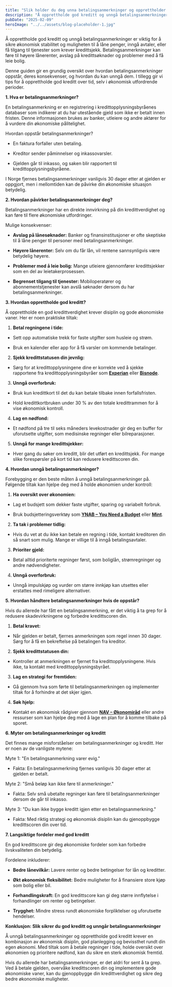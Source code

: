 ```yaml
---
title: "Slik holder du deg unna betalingsanmerkninger og opprettholder god kreditt"
description: "Å opprettholde god kreditt og unngå betalingsanmerkninger er viktig for å sikre økonomisk stabilitet og muligheten til å låne penger, inngå avtaler, eller få tilgang til tjenester som krever kredittsjekk. Betalingsanmerkninger kan føre til høyere lånerenter, avslag på kredittsøknader og problemer med å få leie bolig. Denne guiden gir en grundig oversikt over hvordan betalingsanmerkninger &#8230; Read more"
pubDate: "2025-02-09"
heroImage: "../../assets/blog-placeholder-1.jpg"
---
```


Å opprettholde god kreditt og unngå betalingsanmerkninger er viktig for å sikre økonomisk stabilitet og muligheten til å låne penger, inngå avtaler, eller få tilgang til tjenester som krever kredittsjekk. Betalingsanmerkninger kan føre til høyere lånerenter, avslag på kredittsøknader og problemer med å få leie bolig.

Denne guiden gir en grundig oversikt over hvordan betalingsanmerkninger oppstår, deres konsekvenser, og hvordan du kan unngå dem. I tillegg gir vi tips for å opprettholde god kreditt over tid, selv i økonomisk utfordrende perioder.

**1. Hva er betalingsanmerkninger?**

En betalingsanmerkning er en registrering i kredittopplysningsbyråenes databaser som indikerer at du har utestående gjeld som ikke er betalt innen fristen. Denne informasjonen brukes av banker, utleiere og andre aktører for å vurdere din økonomiske pålitelighet.

Hvordan oppstår betalingsanmerkninger?

- En faktura forfaller uten betaling.

- Kreditor sender påminnelser og inkassovarsler.

- Gjelden går til inkasso, og saken blir rapportert til kredittopplysningsbyråene.

I Norge fjernes betalingsanmerkninger vanligvis 30 dager etter at gjelden er oppgjort, men i mellomtiden kan de påvirke din økonomiske situasjon betydelig.

**2. Hvordan påvirker betalingsanmerkninger deg?**

Betalingsanmerkninger har en direkte innvirkning på din kredittverdighet og kan føre til flere økonomiske utfordringer.

Mulige konsekvenser:

- **Avslag på lånesøknader:** Banker og finansinstitusjoner er ofte skeptiske til å låne penger til personer med betalingsanmerkninger.

- **Høyere lånerenter:** Selv om du får lån, vil rentene sannsynligvis være betydelig høyere.

- **Problemer med å leie bolig:** Mange utleiere gjennomfører kredittsjekker som en del av leietakerprosessen.

- **Begrenset tilgang til tjenester:** Mobiloperatører og abonnementstjenester kan avslå søknader dersom du har betalingsanmerkninger.

**3. Hvordan opprettholde god kreditt?**

Å opprettholde en god kredittverdighet krever disiplin og gode økonomiske vaner. Her er noen praktiske tiltak:

1. **Betal regningene i tide:**

- Sett opp automatiske trekk for faste utgifter som husleie og strøm.

- Bruk en kalender eller app for å få varsler om kommende betalinger.

2. **Sjekk kredittstatusen din jevnlig:**

- Sørg for at kredittopplysningene dine er korrekte ved å sjekke rapportene fra kredittopplysningsbyråer som **[Experian](https://www.experian.com)** eller **[Bisnode](https://www.bisnode.no)**.

3. **Unngå overforbruk:**

- Bruk kun kredittkort til det du kan betale tilbake innen forfallsfristen.

- Hold kredittkortbruken under 30 % av den totale kredittrammen for å vise økonomisk kontroll.

4. **Lag en nødfond:**

- Et nødfond på tre til seks måneders levekostnader gir deg en buffer for uforutsette utgifter, som medisinske regninger eller bilreparasjoner.

5. **Unngå for mange kredittsjekker:**

- Hver gang du søker om kreditt, blir det utført en kredittsjekk. For mange slike forespørsler på kort tid kan redusere kredittscoren din.

**4. Hvordan unngå betalingsanmerkninger?**

Forebygging er den beste måten å unngå betalingsanmerkninger på. Følgende tiltak kan hjelpe deg med å holde økonomien under kontroll:

1. **Ha oversikt over økonomien:**

- Lag et budsjett som dekker faste utgifter, sparing og variabelt forbruk.

- Bruk budsjetteringsverktøy som **[YNAB – You Need a Budget](https://www.youneedabudget.com)** eller **[Mint](https://www.mint.com)**.

2. **Ta tak i problemer tidlig:**

- Hvis du vet at du ikke kan betale en regning i tide, kontakt kreditoren din så snart som mulig. Mange er villige til å inngå betalingsavtaler.

3. **Prioriter gjeld:**

- Betal alltid prioriterte regninger først, som boliglån, strømregninger og andre nødvendigheter.

4. **Unngå overforbruk:**

- Unngå impulskjøp og vurder om større innkjøp kan utsettes eller erstattes med rimeligere alternativer.

**5. Hvordan håndtere betalingsanmerkninger hvis de oppstår?**

Hvis du allerede har fått en betalingsanmerkning, er det viktig å ta grep for å redusere skadevirkningene og forbedre kredittscoren din.

1. **Betal kravet:**

- Når gjelden er betalt, fjernes anmerkningen som regel innen 30 dager. Sørg for å få en bekreftelse på betalingen fra kreditor.

2. **Sjekk kredittstatusen din:**

- Kontroller at anmerkningen er fjernet fra kredittopplysningene. Hvis ikke, ta kontakt med kredittopplysningsbyrået.

3. **Lag en strategi for fremtiden:**

- Gå gjennom hva som førte til betalingsanmerkningen og implementer tiltak for å forhindre at det skjer igjen.

4. **Søk hjelp:**

- Kontakt en økonomisk rådgiver gjennom **[NAV – Økonomiråd](https://www.nav.no)** eller andre ressurser som kan hjelpe deg med å lage en plan for å komme tilbake på sporet.

**6. Myter om betalingsanmerkninger og kreditt**

Det finnes mange misforståelser om betalingsanmerkninger og kreditt. Her er noen av de vanligste mytene:

Myte 1: "En betalingsanmerkning varer evig."

- Fakta: En betalingsanmerkning fjernes vanligvis 30 dager etter at gjelden er betalt.

Myte 2: "Små beløp kan ikke føre til anmerkninger."

- Fakta: Selv små ubetalte regninger kan føre til betalingsanmerkninger dersom de går til inkasso.

Myte 3: "Du kan ikke bygge kreditt igjen etter en betalingsanmerkning."

- Fakta: Med riktig strategi og økonomisk disiplin kan du gjenoppbygge kredittscoren din over tid.

**7. Langsiktige fordeler med god kreditt**

En god kredittscore gir deg økonomiske fordeler som kan forbedre livskvaliteten din betydelig.

Fordelene inkluderer:

- **Bedre lånevilkår:** Lavere renter og bedre betingelser for lån og kreditter.

- **Økt økonomisk fleksibilitet:** Bedre muligheter for å finansiere store kjøp som bolig eller bil.

- **Forhandlingskraft:** En god kredittscore kan gi deg større innflytelse i forhandlinger om renter og betingelser.

- **Trygghet:** Mindre stress rundt økonomiske forpliktelser og uforutsette hendelser.

**Konklusjon: Slik sikrer du god kreditt og unngår betalingsanmerkninger**

Å unngå betalingsanmerkninger og opprettholde god kreditt krever en kombinasjon av økonomisk disiplin, god planlegging og bevissthet rundt din egen økonomi. Med tiltak som å betale regninger i tide, holde oversikt over økonomien og prioritere nødfond, kan du sikre en sterk økonomisk fremtid.

Hvis du allerede har betalingsanmerkninger, er det aldri for sent å ta grep. Ved å betale gjelden, overvåke kredittscoren din og implementere gode økonomiske vaner, kan du gjenoppbygge din kredittverdighet og sikre deg bedre økonomiske muligheter.